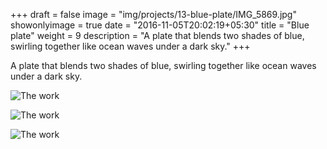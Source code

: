 +++
draft = false
image = "img/projects/13-blue-plate/IMG_5869.jpg"
showonlyimage = true
date = "2016-11-05T20:02:19+05:30"
title = "Blue plate"
weight = 9
description = "A plate that blends two shades of blue, swirling together like ocean waves under a dark sky."
+++

A plate that blends two shades of blue, swirling together like ocean waves under a dark sky.

![The work][1]

![The work][2]

![The work][3]

[1]: /img/projects/13-blue-plate/IMG_5867.jpg
[2]: /img/projects/13-blue-plate/IMG_5869.jpg
[3]: /img/projects/13-blue-plate/IMG_5870.jpg
